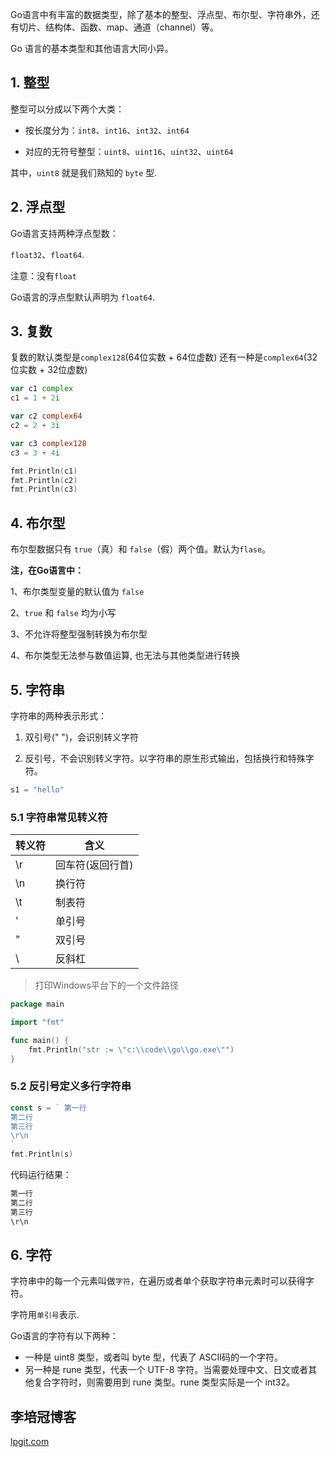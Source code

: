 Go语言中有丰富的数据类型，除了基本的整型、浮点型、布尔型、字符串外，还有切片、结构体、函数、map、通道（channel）等。

Go 语言的基本类型和其他语言大同小异。

## 1. 整型

整型可以分成以下两个大类：

- 按长度分为：`int8`、`int16`、`int32`、`int64`

- 对应的无符号整型：`uint8`、`uint16`、`uint32`、`uint64`

其中，`uint8` 就是我们熟知的 `byte` 型.

## 2. 浮点型

Go语言支持两种浮点型数：

`float32`、`float64`.

注意：没有`float`

Go语言的浮点型默认声明为 `float64`.

## 3. 复数

复数的默认类型是`complex128`(64位实数 + 64位虚数)
还有一种是`complex64`(32位实数 + 32位虚数)

```go
var c1 complex
c1 = 1 + 2i

var c2 complex64
c2 = 2 + 3i

var c3 complex128
c3 = 3 + 4i

fmt.Println(c1)
fmt.Println(c2)
fmt.Println(c3)
```

## 4. 布尔型

布尔型数据只有 `true`（真）和 `false`（假）两个值。默认为`flase`。

**注，在Go语言中：**

1、布尔类型变量的默认值为 `false`

2、`true` 和 `false` 均为小写

3、不允许将整型强制转换为布尔型

4、布尔类型无法参与数值运算, 也无法与其他类型进行转换

## 5. 字符串

字符串的两种表示形式：

1. 双引号(" ")，会识别转义字符

2. 反引号，不会识别转义字符。以字符串的原生形式输出，包括换行和特殊字符。

```go
s1 = "hello"
```

### 5.1 字符串常见转义符

| 转义符 | 含义             |
| ------ | ---------------- |
| \r     | 回车符(返回行首) |
| \n     | 换行符           |
| \t     | 制表符           |
| \'     | 单引号           |
| \"     | 双引号           |
| \\     | 反斜杠           |

> 打印Windows平台下的一个文件路径

```go
package main

import "fmt"

func main() {
	fmt.Println("str := \"c:\\code\\go\\go.exe\"")
}
```

### 5.2 反引号定义多行字符串

```go
const s = ` 第一行
第二行
第三行
\r\n
`
fmt.Println(s)
```

代码运行结果：

```go
第一行
第二行
第三行
\r\n
```

## 6. 字符

字符串中的每一个元素叫做`字符`，在遍历或者单个获取字符串元素时可以获得字符。

字符用`单引号`表示.

Go语言的字符有以下两种：

- 一种是 uint8 类型，或者叫 byte 型，代表了 ASCII码的一个字符。
- 另一种是 rune 类型，代表一个 UTF-8 字符。当需要处理中文、日文或者其他复合字符时，则需要用到 rune 类型。rune 类型实际是一个 int32。 

## 李培冠博客

[lpgit.com](https://lpgit.com)